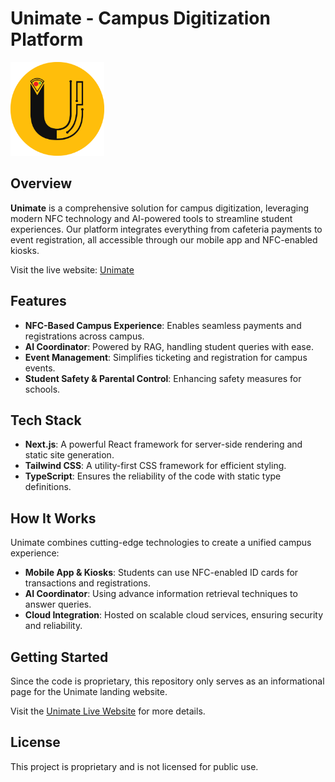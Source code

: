 # Unimate - Campus Digitization Platform

<img src="logo.png" alt="Unimate Logo" width="150"/>

## Overview

**Unimate** is a comprehensive solution for campus digitization, leveraging modern NFC technology and AI-powered tools to streamline student experiences. Our platform integrates everything from cafeteria payments to event registration, all accessible through our mobile app and NFC-enabled kiosks.

Visit the live website: [Unimate](https://unimatehq.com)

## Features

- **NFC-Based Campus Experience**: Enables seamless payments and registrations across campus.
- **AI Coordinator**: Powered by RAG, handling student queries with ease.
- **Event Management**: Simplifies ticketing and registration for campus events.
- **Student Safety & Parental Control**: Enhancing safety measures for schools.
  
## Tech Stack

- **Next.js**: A powerful React framework for server-side rendering and static site generation.
- **Tailwind CSS**: A utility-first CSS framework for efficient styling.
- **TypeScript**: Ensures the reliability of the code with static type definitions.

## How It Works

Unimate combines cutting-edge technologies to create a unified campus experience:
- **Mobile App & Kiosks**: Students can use NFC-enabled ID cards for transactions and registrations.
- **AI Coordinator**: Using advance information retrieval techniques to answer queries.
- **Cloud Integration**: Hosted on scalable cloud services, ensuring security and reliability.

## Getting Started

Since the code is proprietary, this repository only serves as an informational page for the Unimate landing website. 

Visit the [Unimate Live Website](https://unimatehq.com) for more details.

## License

This project is proprietary and is not licensed for public use.

